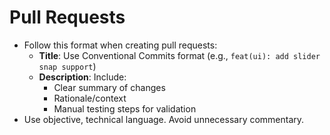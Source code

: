 # Pull Requests
- Follow this format when creating pull requests:
    - **Title**: Use Conventional Commits format (e.g., `feat(ui): add slider snap support`)
    - **Description**: Include:
        - Clear summary of changes
        - Rationale/context
        - Manual testing steps for validation
- Use objective, technical language. Avoid unnecessary commentary.